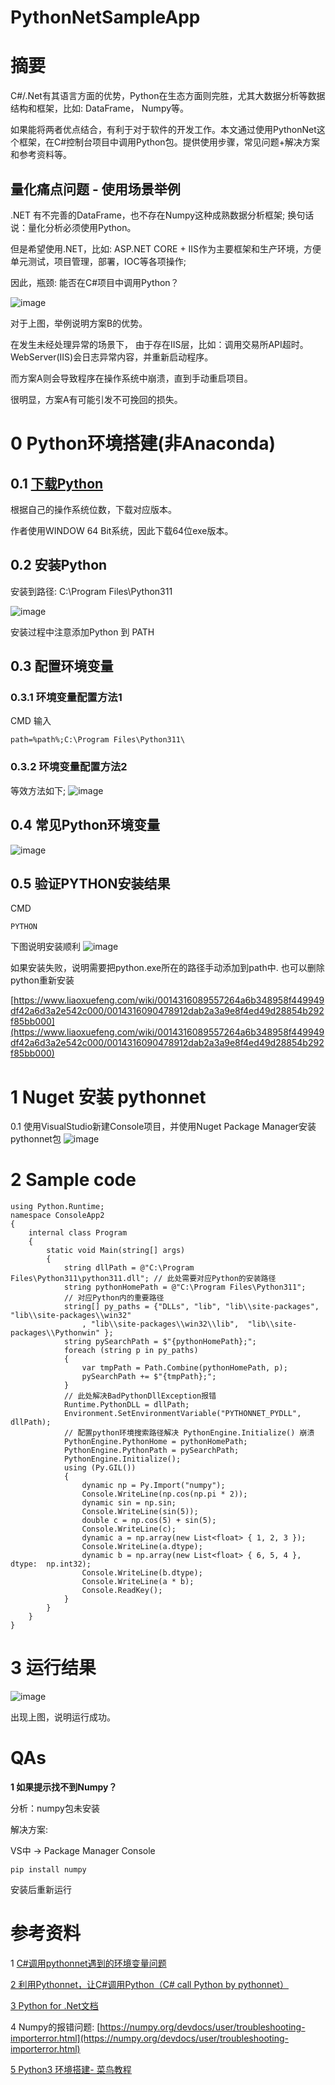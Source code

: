 # PythonNetSampleApp
# 摘要

C#/.Net有其语言方面的优势，Python在生态方面则完胜，尤其大数据分析等数据结构和框架，比如: DataFrame， Numpy等。

如果能将两者优点结合，有利于对于软件的开发工作。本文通过使用PythonNet这个框架，在C#控制台项目中调用Python包。提供使用步骤，常见问题+解决方案和参考资料等。


## 量化痛点问题 - 使用场景举例

.NET 有不完善的DataFrame，也不存在Numpy这种成熟数据分析框架; 换句话说：量化分析必须使用Python。

但是希望使用.NET，比如: ASP.NET CORE + IIS作为主要框架和生产环境，方便单元测试，项目管理，部署，IOC等各项操作;

因此，瓶颈: 能否在C#项目中调用Python？

![image](resources/images/pic1.png?raw=true)

对于上图，举例说明方案B的优势。

在发生未经处理异常的场景下， 由于存在IIS层，比如：调用交易所API超时。 WebServer(IIS)会日志异常内容，并重新启动程序。

而方案A则会导致程序在操作系统中崩溃，直到手动重启项目。 

很明显，方案A有可能引发不可挽回的损失。


# 0 Python环境搭建(非Anaconda)


## 0.1 [下载Python](https://www.python.org/downloads/)

根据自己的操作系统位数，下载对应版本。

作者使用WINDOW 64 Bit系统，因此下载64位exe版本。


## 0.2 安装Python

安装到路径: C:\Program Files\Python311

![image](resources/images/pic2.png?raw=true)

安装过程中注意添加Python 到 PATH


## 0.3 配置环境变量


### 0.3.1 环境变量配置方法1

CMD 输入


```
path=%path%;C:\Program Files\Python311\
```



### 0.3.2 环境变量配置方法2

等效方法如下;
![image](resources/images/pic3.png?raw=true)



## 0.4 常见Python环境变量
![image](resources/images/pic4.png?raw=true)

## 0.5 **验证PYTHON安装结果**

CMD


```
PYTHON
```


下图说明安装顺利
![image](resources/images/pic5.png?raw=true)


如果安装失败，说明需要把python.exe所在的路径手动添加到path中. 也可以删除python重新安装

[https://www.liaoxuefeng.com/wiki/0014316089557264a6b348958f449949df42a6d3a2e542c000/0014316090478912dab2a3a9e8f4ed49d28854b292f85bb000](https://www.liaoxuefeng.com/wiki/0014316089557264a6b348958f449949df42a6d3a2e542c000/0014316090478912dab2a3a9e8f4ed49d28854b292f85bb000)


# 1 Nuget 安装 pythonnet

0.1 使用VisualStudio新建Console项目，并使用Nuget Package Manager安装pythonnet包
![image](resources/images/pic6.png?raw=true)



# 2 Sample code


```
using Python.Runtime;
namespace ConsoleApp2
{
    internal class Program
    {
        static void Main(string[] args)
        {
            string dllPath = @"C:\Program Files\Python311\python311.dll"; // 此处需要对应Python的安装路径
            string pythonHomePath = @"C:\Program Files\Python311";
            // 对应Python内的重要路径
            string[] py_paths = {"DLLs", "lib", "lib\\site-packages",  "lib\\site-packages\\win32"
                , "lib\\site-packages\\win32\\lib",  "lib\\site-packages\\Pythonwin" };
            string pySearchPath = $"{pythonHomePath};";
            foreach (string p in py_paths)
            {
                var tmpPath = Path.Combine(pythonHomePath, p);
                pySearchPath += $"{tmpPath};";
            }
            // 此处解决BadPythonDllException报错
            Runtime.PythonDLL = dllPath;
            Environment.SetEnvironmentVariable("PYTHONNET_PYDLL", dllPath);
            // 配置python环境搜索路径解决 PythonEngine.Initialize() 崩溃
            PythonEngine.PythonHome = pythonHomePath;
            PythonEngine.PythonPath = pySearchPath;
            PythonEngine.Initialize();
            using (Py.GIL())
            {
                dynamic np = Py.Import("numpy");
                Console.WriteLine(np.cos(np.pi * 2));
                dynamic sin = np.sin;
                Console.WriteLine(sin(5));
                double c = np.cos(5) + sin(5);
                Console.WriteLine(c);
                dynamic a = np.array(new List<float> { 1, 2, 3 });
                Console.WriteLine(a.dtype);
                dynamic b = np.array(new List<float> { 6, 5, 4 }, dtype:  np.int32);
                Console.WriteLine(b.dtype);
                Console.WriteLine(a * b);
                Console.ReadKey();
            }
        }
    }
}
```



# 3 运行结果
![image](resources/images/pic7.png?raw=true)


出现上图，说明运行成功。


# QAs

**1 如果提示找不到Numpy？**

分析：numpy包未安装

解决方案: 

VS中 -> Package Manager Console


```
pip install numpy
```


安装后重新运行


# 参考资料

1 [C#调用pythonnet遇到的环境变量问题](https://zhuanlan.zhihu.com/p/594894616)

<span style="text-decoration:underline;">2 [利用Pythonnet，让C#调用Python（C# call Python by pythonnet）](https://www.bilibili.com/video/BV1ii4y147AX/?spm_id_from=333.337.search-card.all.click&vd_source=fcd76fcb58e4f91c2ab6d9bc6449675f)</span>

<span style="text-decoration:underline;">3 [Python for .Net文档](https://dev.listera.top/docs/pythonnet/pythonnet.github.io.html)</span>

4 Numpy的报错问题: [https://numpy.org/devdocs/user/troubleshooting-importerror.html](https://numpy.org/devdocs/user/troubleshooting-importerror.html)

<span style="text-decoration:underline;">5 [Python3 环境搭建- 菜鸟教程](https://www.runoob.com/python3/python3-install.html)</span>
